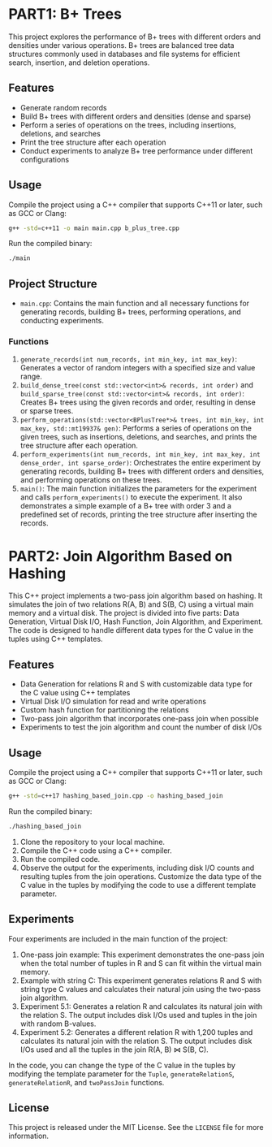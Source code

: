 # PART1: B+ Trees

This project explores the performance of B+ trees with different orders and densities under various operations. B+ trees are balanced tree data structures commonly used in databases and file systems for efficient search, insertion, and deletion operations.

## Features

- Generate random records
- Build B+ trees with different orders and densities (dense and sparse)
- Perform a series of operations on the trees, including insertions, deletions, and searches
- Print the tree structure after each operation
- Conduct experiments to analyze B+ tree performance under different configurations

## Usage

Compile the project using a C++ compiler that supports C++11 or later, such as GCC or Clang:

```bash
g++ -std=c++11 -o main main.cpp b_plus_tree.cpp
```

Run the compiled binary:

```bash
./main
```

## Project Structure

- `main.cpp`: Contains the main function and all necessary functions for generating records, building B+ trees, performing operations, and conducting experiments.

### Functions

1. `generate_records(int num_records, int min_key, int max_key)`: Generates a vector of random integers with a specified size and value range.
2. `build_dense_tree(const std::vector<int>& records, int order)` and `build_sparse_tree(const std::vector<int>& records, int order)`: Creates B+ trees using the given records and order, resulting in dense or sparse trees.
3. `perform_operations(std::vector<BPlusTree*>& trees, int min_key, int max_key, std::mt19937& gen)`: Performs a series of operations on the given trees, such as insertions, deletions, and searches, and prints the tree structure after each operation.
4. `perform_experiments(int num_records, int min_key, int max_key, int dense_order, int sparse_order)`: Orchestrates the entire experiment by generating records, building B+ trees with different orders and densities, and performing operations on these trees.
5. `main()`: The main function initializes the parameters for the experiment and calls `perform_experiments()` to execute the experiment. It also demonstrates a simple example of a B+ tree with order 3 and a predefined set of records, printing the tree structure after inserting the records.


# PART2: Join Algorithm Based on Hashing

This C++ project implements a two-pass join algorithm based on hashing. It simulates the join of two relations R(A, B) and S(B, C) using a virtual main memory and a virtual disk. The project is divided into five parts: Data Generation, Virtual Disk I/O, Hash Function, Join Algorithm, and Experiment. The code is designed to handle different data types for the C value in the tuples using C++ templates.

## Features

- Data Generation for relations R and S with customizable data type for the C value using C++ templates
- Virtual Disk I/O simulation for read and write operations
- Custom hash function for partitioning the relations
- Two-pass join algorithm that incorporates one-pass join when possible
- Experiments to test the join algorithm and count the number of disk I/Os

## Usage

Compile the project using a C++ compiler that supports C++11 or later, such as GCC or Clang:

```bash
g++ -std=c++17 hashing_based_join.cpp -o hashing_based_join
```

Run the compiled binary:

```bash
./hashing_based_join
```
1. Clone the repository to your local machine.
2. Compile the C++ code using a C++ compiler.
3. Run the compiled code.
4. Observe the output for the experiments, including disk I/O counts and resulting tuples from the join operations. Customize the data type of the C value in the tuples by modifying the code to use a different template parameter.

## Experiments

Four experiments are included in the main function of the project:

1. One-pass join example: This experiment demonstrates the one-pass join when the total number of tuples in R and S can fit within the virtual main memory.
2. Example with string C: This experiment generates relations R and S with string type C values and calculates their natural join using the two-pass join algorithm.
3. Experiment 5.1: Generates a relation R and calculates its natural join with the relation S. The output includes disk I/Os used and tuples in the join with random B-values.
4. Experiment 5.2: Generates a different relation R with 1,200 tuples and calculates its natural join with the relation S. The output includes disk I/Os used and all the tuples in the join R(A, B) ⋈ S(B, C).

In the code, you can change the type of the C value in the tuples by modifying the template parameter for the `Tuple`, `generateRelationS`, `generateRelationR`, and `twoPassJoin` functions.

## License

This project is released under the MIT License. See the `LICENSE` file for more information.
